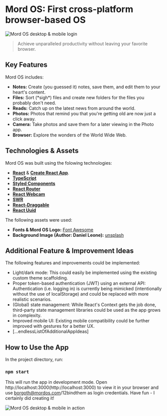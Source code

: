 # Mord OS: First cross-platform browser-based OS

![Mord OS desktop & mobile login](https://i.ibb.co/3rqmHcw/Mordos.png)

> Achieve unparalleled productivity without leaving your favorite browser.

## Key Features

Mord OS includes:

- **Notes:** Create (you guessed it) notes, save them, and edit them to your heart's content.
- **Files:** Sort (\*sigh\*) files and create new folders for the files you probably don't need.
- **Reads:** Catch up on the latest news from around the world.
- **Photos:** Photos that remind you that you're getting old are now just a click away.
- **Camera:** Take photos and save them for a later viewing in the Photo app.
- **Browser:** Explore the wonders of the World Wide Web.

## Technologies & Assets

Mord OS was built using the folowing technologies:

- [**React**](https://reactjs.org/) & [**Create React App**](https://github.com/facebook/create-react-app).
- [**TypeScript**](https://www.typescriptlang.org/)
- [**Styled Components**](https://styled-components.com/)
- [**React Router**](https://reactrouter.com/)
- [**React Webcam**](https://github.com/mozmorris/react-webcam)
- [**SWR**](https://swr.vercel.app/)
- [**React-Draggable**](https://www.npmjs.com/package/react-draggable)
- [**React Uuid**](https://www.npmjs.com/package/react-uuid)

The following assets were used:

- **Fonts & Mord OS Logo:** [Font Awesome](https://fontawesome.com/)
- **Background Image (Author: Daniel Leone):** [unsplash](https://unsplash.com/)

## Additional Feature & Improvement Ideas

The following features and improvements could be implemented:

- Light/dark mode: This could easily be implemented using the existing custom theme scaffolding.
- Proper token-based authentication (JWT) using an external API: Authentication (i.e. logging in) is currently being mimicked (intentionally without the use of localStorage) and could be replaced with more realistic scenarios.
- (Global) state management: While React's Context gets the job done, third-party state management libraries could be used as the app grows in complexity.
- Improved mobile UI: Existing mobile compatibility could be further improved with gestures for a better UX.
- \[...endlessListOfAdditionalAppIdeas\]

## How to Use the App

In the project directory, run:

### `npm start`

This will run the app in development mode. Open http://localhost:3000(http://localhost:3000) to view it in your browser and use borgoth@mordos.com/12bindthem as login credentials. Have fun - I certainly did creating it!

![Mord OS desktop & mobile in action](https://i.postimg.cc/fL7pQHMw/Mordos2.png)
